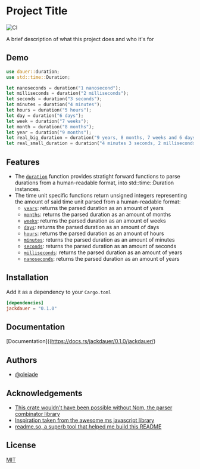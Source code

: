 # Project Title

![CI](https://github.com/oleiade/jackdauer/actions/workflows/main.yml/badge.svg)

A brief description of what this project does and who it's for

## Demo

```rust
use dauer::duration;
use std::time::Duration;

let nanoseconds = duration("1 nanosecond");
let milliseconds = duration("2 milliseconds");
let seconds = duration("3 seconds");
let minutes = duration("4 minutes");
let hours = duration("5 hours");
let day = duration("6 days");
let week = duration("7 weeks");
let month = duration("8 months");
let year = duration("9 months");
let real_big_duration = duration("9 years, 8 months, 7 weeks and 6 days");
let real_small_duration = duration("4 minutes 3 seconds, 2 milliseconds and 1 nanosecond");
```

## Features

- The [`duration`](https://docs.rs/jackdauer/0.1.0/jackdauer/fn.duration.html) function provides stratight forward functions to parse durations from a human-readable format, into std::time::Duration instances.
- The time unit specific functions return unsigned integers representing the amount of said time unit parsed from a human-readable format:
  - [`years`](fn.years.html): returns the parsed duration as an amount of years
  - [`months`](fn.months.html): returns the parsed duration as an amount of months
  - [`weeks`](fn.weeks.html): returns the parsed duration as an amount of weeks
  - [`days`](fn.days.html): returns the parsed duration as an amount of days
  - [`hours`](fn.hours.html): returns the parsed duration as an amount of hours
  - [`minutes`](fn.minutes.html): returns the parsed duration as an amount of minutes
  - [`seconds`](fn.seconds.html): returns the parsed duration as an amount of seconds
  - [`milliseconds`](fn.milliseconds.html): returns the parsed duration as an amount of years
  - [`nanoseconds`](fn.nanoseconds.html): returns the parsed duration as an amount of years

## Installation

Add it as a dependency to your `Cargo.toml`

```toml
[dependencies]
jackdauer = "0.1.0"
```

## Documentation

[Documentation]((https://docs.rs/jackdauer/0.1.0/jackdauer/)

## Authors

- [@oleiade](https://www.github.com/oleiade)

## Acknowledgements

- [This crate wouldn't have been possible without Nom, the parser combinator library](https://github.com/Geal/nom)
- [Inspiration taken from the awesome ms javascript library](https://github.com/vercel/ms#readme)
- [readme.so, a superb tool that helped me build this README](https://readme.so)

## License

[MIT](https://choosealicense.com/licenses/mit/)
